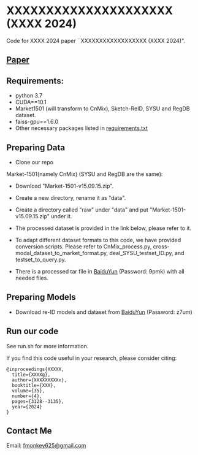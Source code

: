 # XXXXXXXXXXXXXXXXXXXXX (XXXX 2024)

Code for XXXX 2024 paper ``XXXXXXXXXXXXXXXXXX (XXXX 2024)".


## [Paper](pdfs/XXXX.pdf)

## Requirements:
* python 3.7
* CUDA==10.1
* Market1501 (will transform to CnMix), Sketch-ReID, SYSU and RegDB dataset.
* faiss-gpu==1.6.0
* Other necessary packages listed in [requirements.txt](requirements.txt)

## Preparing Data

* Clone our repo

Market-1501(namely CnMix) (SYSU and RegDB are the same):
* Download "Market-1501-v15.09.15.zip".
* Create a new directory, rename it as "data".
* Create a directory called "raw" under "data" and put "Market-1501-v15.09.15.zip" under it.
* The processed dataset is provided in the link below, please refer to it.
* To adapt different dataset formats to this code, we have provided conversion scripts. Please refer to CnMix_process.py, cross-modal_dataset_to_market_format.py, deal_SYSU_testset_ID.py, and testset_to_query.py. 


* There is a processed tar file in [BaiduYun](https://pan.baidu.com/s/160oRNcDSemBprqBUBX0PUQ?pwd=9pmk) (Password: 9pmk)  with all needed files.

## Preparing Models

* Download re-ID models and dataset from [BaiduYun](https://pan.baidu.com/s/1LU2EYmLRGen49F3FgcXvZQ?pwd=z7um) (Password: z7um)


## Run our code
 
See run.sh for more information.

If you find this code useful in your research, please consider citing:

```
@inproceedings{XXXXX,
  title={XXXXg},
  author={XXXXXXXXXx},
  booktitle={XXX},
  volume={35},
  number={4},
  pages={3128--3135},
  year={2024}
}
```

## Contact Me

Email: fmonkey625@gmail.com

